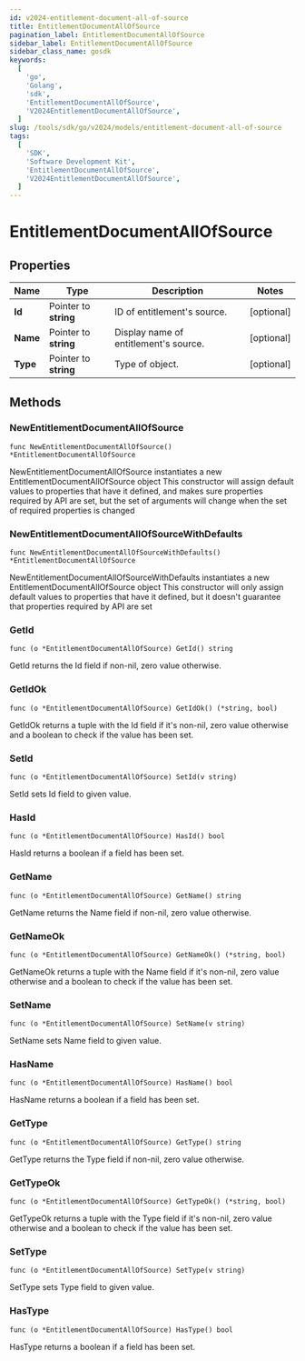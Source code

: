 ```yaml
---
id: v2024-entitlement-document-all-of-source
title: EntitlementDocumentAllOfSource
pagination_label: EntitlementDocumentAllOfSource
sidebar_label: EntitlementDocumentAllOfSource
sidebar_class_name: gosdk
keywords:
  [
    'go',
    'Golang',
    'sdk',
    'EntitlementDocumentAllOfSource',
    'V2024EntitlementDocumentAllOfSource',
  ]
slug: /tools/sdk/go/v2024/models/entitlement-document-all-of-source
tags:
  [
    'SDK',
    'Software Development Kit',
    'EntitlementDocumentAllOfSource',
    'V2024EntitlementDocumentAllOfSource',
  ]
---
```


# EntitlementDocumentAllOfSource

## Properties

| Name | Type | Description | Notes |
| --- | --- | --- | --- |
| **Id** | Pointer to **string** | ID of entitlement's source. | [optional] |
| **Name** | Pointer to **string** | Display name of entitlement's source. | [optional] |
| **Type** | Pointer to **string** | Type of object. | [optional] |

## Methods

### NewEntitlementDocumentAllOfSource

`func NewEntitlementDocumentAllOfSource() *EntitlementDocumentAllOfSource`

NewEntitlementDocumentAllOfSource instantiates a new EntitlementDocumentAllOfSource object This constructor will assign default values to properties that have it defined, and makes sure properties required by API are set, but the set of arguments will change when the set of required properties is changed

### NewEntitlementDocumentAllOfSourceWithDefaults

`func NewEntitlementDocumentAllOfSourceWithDefaults() *EntitlementDocumentAllOfSource`

NewEntitlementDocumentAllOfSourceWithDefaults instantiates a new EntitlementDocumentAllOfSource object This constructor will only assign default values to properties that have it defined, but it doesn't guarantee that properties required by API are set

### GetId

`func (o *EntitlementDocumentAllOfSource) GetId() string`

GetId returns the Id field if non-nil, zero value otherwise.

### GetIdOk

`func (o *EntitlementDocumentAllOfSource) GetIdOk() (*string, bool)`

GetIdOk returns a tuple with the Id field if it's non-nil, zero value otherwise and a boolean to check if the value has been set.

### SetId

`func (o *EntitlementDocumentAllOfSource) SetId(v string)`

SetId sets Id field to given value.

### HasId

`func (o *EntitlementDocumentAllOfSource) HasId() bool`

HasId returns a boolean if a field has been set.

### GetName

`func (o *EntitlementDocumentAllOfSource) GetName() string`

GetName returns the Name field if non-nil, zero value otherwise.

### GetNameOk

`func (o *EntitlementDocumentAllOfSource) GetNameOk() (*string, bool)`

GetNameOk returns a tuple with the Name field if it's non-nil, zero value otherwise and a boolean to check if the value has been set.

### SetName

`func (o *EntitlementDocumentAllOfSource) SetName(v string)`

SetName sets Name field to given value.

### HasName

`func (o *EntitlementDocumentAllOfSource) HasName() bool`

HasName returns a boolean if a field has been set.

### GetType

`func (o *EntitlementDocumentAllOfSource) GetType() string`

GetType returns the Type field if non-nil, zero value otherwise.

### GetTypeOk

`func (o *EntitlementDocumentAllOfSource) GetTypeOk() (*string, bool)`

GetTypeOk returns a tuple with the Type field if it's non-nil, zero value otherwise and a boolean to check if the value has been set.

### SetType

`func (o *EntitlementDocumentAllOfSource) SetType(v string)`

SetType sets Type field to given value.

### HasType

`func (o *EntitlementDocumentAllOfSource) HasType() bool`

HasType returns a boolean if a field has been set.

